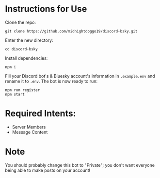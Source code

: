 # Instructions for Use

Clone the repo:
```
git clone https://github.com/midnightdoggo19/discord-bsky.git
```
Enter the new directory:
```
cd discord-bsky
```
Install dependencies:
```
npm i
```
Fill your Discord bot's & Bluesky account's information in `.example.env` and rename it to `.env`. The bot is now ready to run:
```
npm run register
npm start
```
# Required Intents:
* Server Members
* Message Content

# Note
You should probably change this bot to "Private"; you don't want everyone being able to make posts on your account!
